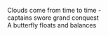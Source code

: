 Clouds come from time to time -    
captains swore grand conquest    
A butterfly floats and balances    

